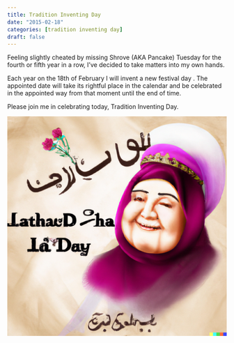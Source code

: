 ```yaml
---
title: Tradition Inventing Day
date: "2015-02-18"
categories: [tradition inventing day]
draft: false
---
```


Feeling slightly cheated by missing Shrove (AKA Pancake) Tuesday for the fourth
or fifth year in a row, I’ve decided to take matters into my own hands.

Each year on the 18th of February I will invent a new festival day . The
appointed date will take its rightful place in the calendar and be celebrated in
the appointed way from that moment until the end of time.

Please join me in celebrating today, Tradition Inventing Day.

![A traditional greeting card for Tradition Inventing Day](traditional-greeting-card.png)
